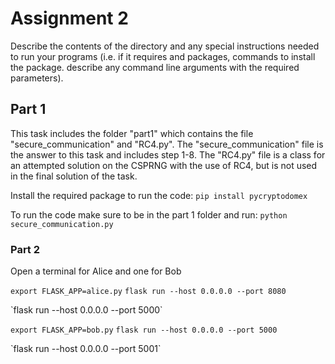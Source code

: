 # Assignment 2

Describe the contents of the directory and any special instructions needed to run your programs (i.e. if it requires and packages, commands to install the package. describe any command line arguments with the required parameters).

## Part 1
This task includes the folder "part1" which contains the file "secure_communication" and "RC4.py". The "secure_communication" file is the answer to this task and includes step 1-8. The "RC4.py" file is a class for an attempted solution on the CSPRNG with the use of RC4, but is not used in the final solution of the task.

Install the required package to run the code: `pip install pycryptodomex`

To run the code make sure to be in the part 1 folder and run: `python secure_communication.py`


### Part 2
Open a terminal for Alice and one for Bob

`export FLASK_APP=alice.py`
`flask run --host 0.0.0.0 --port 8080`

\`flask run --host 0.0.0.0 --port 5000`


`export FLASK_APP=bob.py`
`flask run --host 0.0.0.0 --port 5000`

\`flask run --host 0.0.0.0 --port 5001`
